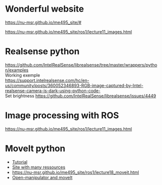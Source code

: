 # Wonderful website  
https://nu-msr.github.io/me495_site/#   

https://nu-msr.github.io/me495_site/ros1/lecture11_images.html  

# Realsense python 
https://github.com/IntelRealSense/librealsense/tree/master/wrappers/python/examples  
Working exemple  
https://support.intelrealsense.com/hc/en-us/community/posts/360052346893-RGB-image-captured-by-Intel-realsense-camera-is-dark-using-python-code-   
Set brightness
https://github.com/IntelRealSense/librealsense/issues/4449

# Image processing with ROS
https://nu-msr.github.io/me495_site/ros1/lecture11_images.html  

# MoveIt python
* [Tutorial](https://ros-planning.github.io/moveit_tutorials/doc/move_group_python_interface/move_group_python_interface_tutorial.html)
* [Site with many ressources]([https://ros-planning.github.io/moveit_tutorials/doc/move_group_python_interface/move_group_python_interface_tutorial.html)
* https://nu-msr.github.io/me495_site/ros1/lecture18_moveit.html
* [Open-manipulator and moveIt](https://developer.qualcomm.com/project/openmanipulator-moveit)


